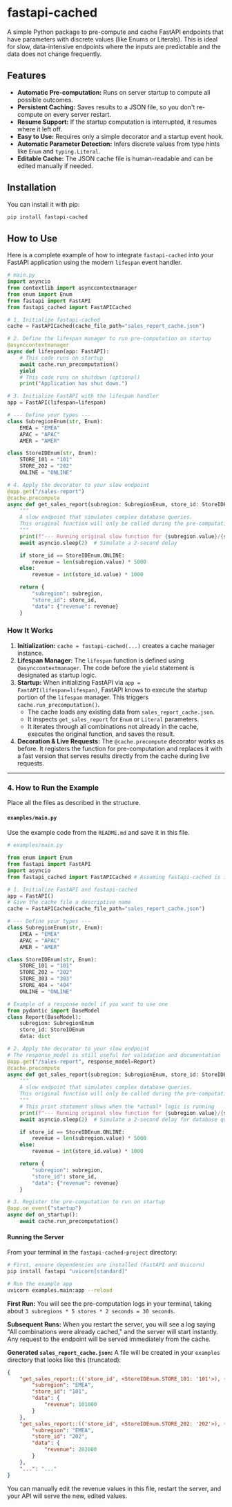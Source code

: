 # fastapi-cached

A simple Python package to pre-compute and cache FastAPI endpoints that have parameters with discrete values (like Enums or Literals). This is ideal for slow, data-intensive endpoints where the inputs are predictable and the data does not change frequently.

## Features

- **Automatic Pre-computation:** Runs on server startup to compute all possible outcomes.
- **Persistent Caching:** Saves results to a JSON file, so you don't re-compute on every server restart.
- **Resume Support:** If the startup computation is interrupted, it resumes where it left off.
- **Easy to Use:** Requires only a simple decorator and a startup event hook.
- **Automatic Parameter Detection:** Infers discrete values from type hints like `Enum` and `typing.Literal`.
- **Editable Cache:** The JSON cache file is human-readable and can be edited manually if needed.

## Installation


You can install it with pip:

```bash
pip install fastapi-cached
```

## How to Use

Here is a complete example of how to integrate `fastapi-cached` into your FastAPI application using the modern `lifespan` event handler.

```python
# main.py
import asyncio
from contextlib import asynccontextmanager
from enum import Enum
from fastapi import FastAPI
from fastapi_cached import FastAPICached

# 1. Initialize fastapi-cached
cache = FastAPICached(cache_file_path="sales_report_cache.json")

# 2. Define the lifespan manager to run pre-computation on startup
@asynccontextmanager
async def lifespan(app: FastAPI):
    # This code runs on startup
    await cache.run_precomputation()
    yield
    # This code runs on shutdown (optional)
    print("Application has shut down.")

# 3. Initialize FastAPI with the lifespan handler
app = FastAPI(lifespan=lifespan)

# --- Define your types ---
class SubregionEnum(str, Enum):
    EMEA = "EMEA"
    APAC = "APAC"
    AMER = "AMER"

class StoreIDEnum(str, Enum):
    STORE_101 = "101"
    STORE_202 = "202"
    ONLINE = "ONLINE"

# 4. Apply the decorator to your slow endpoint
@app.get("/sales-report")
@cache.precompute
async def get_sales_report(subregion: SubregionEnum, store_id: StoreIDEnum):
    """
    A slow endpoint that simulates complex database queries.
    This original function will only be called during the pre-computation phase.
    """
    print(f"--- Running original slow function for {subregion.value}/{store_id.value} ---")
    await asyncio.sleep(2)  # Simulate a 2-second delay

    if store_id == StoreIDEnum.ONLINE:
        revenue = len(subregion.value) * 5000
    else:
        revenue = int(store_id.value) * 1000

    return {
        "subregion": subregion,
        "store_id": store_id,
        "data": {"revenue": revenue}
    }
```

### How It Works

1.  **Initialization:** `cache = fastapi-cached(...)` creates a cache manager instance.
2.  **Lifespan Manager:** The `lifespan` function is defined using `@asynccontextmanager`. The code before the `yield` statement is designated as startup logic.
3.  **Startup:** When initializing FastAPI via `app = FastAPI(lifespan=lifespan)`, FastAPI knows to execute the startup portion of the `lifespan` manager. This triggers `cache.run_precomputation()`.
    - The cache loads any existing data from `sales_report_cache.json`.
    - It inspects `get_sales_report` for `Enum` or `Literal` parameters.
    - It iterates through all combinations not already in the cache, executes the original function, and saves the result.
4.  **Decoration & Live Requests:** The `@cache.precompute` decorator works as before. It registers the function for pre-computation and replaces it with a fast version that serves results directly from the cache during live requests.



---

### 4. How to Run the Example

Place all the files as described in the structure.

#### `examples/main.py`

Use the example code from the `README.md` and save it in this file.

```python
# examples/main.py

from enum import Enum
from fastapi import FastAPI
import asyncio
from fastapi_cached import FastAPICached # Assuming fastapi-cached is installed or in PYTHONPATH

# 1. Initialize FastAPI and fastapi-cached
app = FastAPI()
# Give the cache file a descriptive name
cache = FastAPICached(cache_file_path="sales_report_cache.json")

# --- Define your types ---
class SubregionEnum(str, Enum):
    EMEA = "EMEA"
    APAC = "APAC"
    AMER = "AMER"

class StoreIDEnum(str, Enum):
    STORE_101 = "101"
    STORE_202 = "202"
    STORE_303 = "303"
    STORE_404 = "404"
    ONLINE = "ONLINE"

# Example of a response model if you want to use one
from pydantic import BaseModel
class Report(BaseModel):
    subregion: SubregionEnum
    store_id: StoreIDEnum
    data: dict

# 2. Apply the decorator to your slow endpoint
# The response_model is still useful for validation and documentation
@app.get("/sales-report", response_model=Report)
@cache.precompute
async def get_sales_report(subregion: SubregionEnum, store_id: StoreIDEnum):
    """
    A slow endpoint that simulates complex database queries.
    This original function will only be called during the pre-computation phase.
    """
    # This print statement shows when the *actual* logic is running
    print(f"--- Running original slow function for {subregion.value}/{store_id.value} ---")
    await asyncio.sleep(2)  # Simulate a 2-second delay for database queries

    if store_id == StoreIDEnum.ONLINE:
        revenue = len(subregion.value) * 5000
    else:
        revenue = int(store_id.value) * 1000

    return {
        "subregion": subregion,
        "store_id": store_id,
        "data": {"revenue": revenue}
    }

# 3. Register the pre-computation to run on startup
@app.on_event("startup")
async def on_startup():
    await cache.run_precomputation()

```

#### Running the Server

From your terminal in the `fastapi-cached-project` directory:

```bash
# First, ensure dependencies are installed (FastAPI and Uvicorn)
pip install fastapi "uvicorn[standard]"

# Run the example app
uvicorn examples.main:app --reload
```

**First Run:**
You will see the pre-computation logs in your terminal, taking about `3 subregions * 5 stores * 2 seconds = 30 seconds`.

**Subsequent Runs:**
When you restart the server, you will see a log saying "All combinations were already cached," and the server will start instantly. Any request to the endpoint will be served immediately from the cache.

**Generated `sales_report_cache.json`:**
A file will be created in your `examples` directory that looks like this (truncated):

```json
{
    "get_sales_report::(('store_id', <StoreIDEnum.STORE_101: '101'>), ('subregion', <SubregionEnum.EMEA: 'EMEA'>))": {
        "subregion": "EMEA",
        "store_id": "101",
        "data": {
            "revenue": 101000
        }
    },
    "get_sales_report::(('store_id', <StoreIDEnum.STORE_202: '202'>), ('subregion', <SubregionEnum.EMEA: 'EMEA'>))": {
        "subregion": "EMEA",
        "store_id": "202",
        "data": {
            "revenue": 202000
        }
    },
    "...": "..."
}
```
You can manually edit the revenue values in this file, restart the server, and your API will serve the new, edited values.